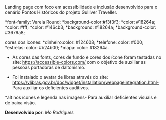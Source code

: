 Landing page com foco em acessibilidade e inclusão desenvolvido para o cenário Pontos Históricos do projeto Gulliver Traveller.

*font-family: Varela Round;
*background-color:#f3f3f3;
*color: #18264a;
*color: #fff;
*color: #146cb3;
*background: #18264a;
*background-color: #3679a8;


cores dos icones: 
*dinheiro:color: #124608;
*telefone: color: #000;
*estrelas: color: #b24b00;
*mapa: color: #18264a.


* As cores das fonts, cores de fundo e cores dos ícone foram testadas no site: https://accessible-colors.com/ com o objetivo de auxiliar as pessoas portadoras
 de daltonismo.

* Foi instalado o avatar de libras através do site: https://vlibras.gov.br/doc/widget/installation/webpageintegration.html- Para auxiliar os deficientes auditivos.

*alt nos ícones e legenda nas imagens- Para auxiliar deficientes visuais e de baixa visão.



**Desenvolvido por**: *Mo Rodrigues*
